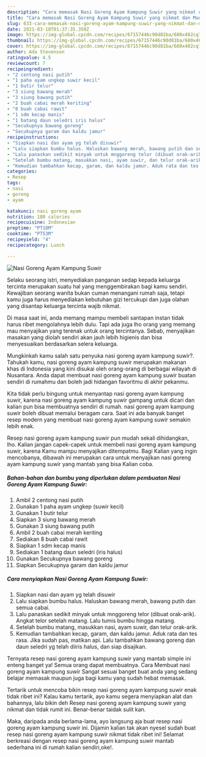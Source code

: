 ```yaml
---
description: "Cara memasak Nasi Goreng Ayam Kampung Suwir yang nikmat dan Mudah Dibuat"
title: "Cara memasak Nasi Goreng Ayam Kampung Suwir yang nikmat dan Mudah Dibuat"
slug: 633-cara-memasak-nasi-goreng-ayam-kampung-suwir-yang-nikmat-dan-mudah-dibuat
date: 2021-03-18T01:37:35.350Z
image: https://img-global.cpcdn.com/recipes/67157446c90d81ba/680x482cq70/nasi-goreng-ayam-kampung-suwir-foto-resep-utama.jpg
thumbnail: https://img-global.cpcdn.com/recipes/67157446c90d81ba/680x482cq70/nasi-goreng-ayam-kampung-suwir-foto-resep-utama.jpg
cover: https://img-global.cpcdn.com/recipes/67157446c90d81ba/680x482cq70/nasi-goreng-ayam-kampung-suwir-foto-resep-utama.jpg
author: Ada Stevenson
ratingvalue: 4.5
reviewcount: 7
recipeingredient:
- "2 centong nasi putih"
- "1 paha ayam ungkep suwir kecil"
- "1 butir telur"
- "3 siung bawang merah"
- "3 siung bawang putih"
- "2 buah cabai merah keriting"
- "8 buah cabai rawit"
- "1 sdm kecap manis"
- "1 batang daun seledri iris halus"
- "Secukupnya bawang goreng"
- "Secukupnya garam dan kaldu jamur"
recipeinstructions:
- "Siapkan nasi dan ayam yg telah disuwir"
- "Lalu siapkan bumbu halus. Haluskan bawang merah, bawang putih dan semua cabai."
- "Lalu panaskan sedikit minyak untuk mnggoreng telor (dibuat orak-arik). Angkat telor setelah matang. Lalu tumis bumbu hingga matang."
- "Setelah bumbu matang, masukkan nasi, ayam suwir, dan telur orak-arik."
- "Kemudian tambahkan kecap, garam, dan kaldu jamur. Aduk rata dan tes rasa. Jika sudah pas, matikan api. Lalu tambahkan bawang goreng dan daun seledri yg telah diiris halus, dan siap disajikan."
categories:
- Resep
tags:
- nasi
- goreng
- ayam

katakunci: nasi goreng ayam 
nutrition: 180 calories
recipecuisine: Indonesian
preptime: "PT18M"
cooktime: "PT53M"
recipeyield: "4"
recipecategory: Lunch

---
```



![Nasi Goreng Ayam Kampung Suwir](https://img-global.cpcdn.com/recipes/67157446c90d81ba/680x482cq70/nasi-goreng-ayam-kampung-suwir-foto-resep-utama.jpg)

Selaku seorang istri, menyediakan panganan sedap kepada keluarga tercinta merupakan suatu hal yang menggembirakan bagi kamu sendiri. Kewajiban seorang  wanita bukan cuman menangani rumah saja, tetapi kamu juga harus menyediakan kebutuhan gizi tercukupi dan juga olahan yang disantap keluarga tercinta wajib nikmat.

Di masa  saat ini, anda memang mampu membeli santapan instan tidak harus ribet mengolahnya lebih dulu. Tapi ada juga lho orang yang memang mau menyajikan yang terenak untuk orang tercintanya. Sebab, menyajikan masakan yang diolah sendiri akan jauh lebih higienis dan bisa menyesuaikan berdasarkan selera keluarga. 



Mungkinkah kamu salah satu penyuka nasi goreng ayam kampung suwir?. Tahukah kamu, nasi goreng ayam kampung suwir merupakan makanan khas di Indonesia yang kini disukai oleh orang-orang di berbagai wilayah di Nusantara. Anda dapat membuat nasi goreng ayam kampung suwir buatan sendiri di rumahmu dan boleh jadi hidangan favoritmu di akhir pekanmu.

Kita tidak perlu bingung untuk menyantap nasi goreng ayam kampung suwir, karena nasi goreng ayam kampung suwir gampang untuk dicari dan kalian pun bisa membuatnya sendiri di rumah. nasi goreng ayam kampung suwir boleh dibuat memalui beragam cara. Saat ini ada banyak banget resep modern yang membuat nasi goreng ayam kampung suwir semakin lebih enak.

Resep nasi goreng ayam kampung suwir pun mudah sekali dihidangkan, lho. Kalian jangan capek-capek untuk membeli nasi goreng ayam kampung suwir, karena Kamu mampu menyajikan ditempatmu. Bagi Kalian yang ingin mencobanya, dibawah ini merupakan cara untuk menyajikan nasi goreng ayam kampung suwir yang mantab yang bisa Kalian coba.

<!--inarticleads1-->

##### Bahan-bahan dan bumbu yang diperlukan dalam pembuatan Nasi Goreng Ayam Kampung Suwir:

1. Ambil 2 centong nasi putih
1. Gunakan 1 paha ayam ungkep (suwir kecil)
1. Gunakan 1 butir telur
1. Siapkan 3 siung bawang merah
1. Gunakan 3 siung bawang putih
1. Ambil 2 buah cabai merah keriting
1. Sediakan 8 buah cabai rawit
1. Siapkan 1 sdm kecap manis
1. Sediakan 1 batang daun seledri (iris halus)
1. Gunakan Secukupnya bawang goreng
1. Siapkan Secukupnya garam dan kaldu jamur




<!--inarticleads2-->

##### Cara menyiapkan Nasi Goreng Ayam Kampung Suwir:

1. Siapkan nasi dan ayam yg telah disuwir
1. Lalu siapkan bumbu halus. Haluskan bawang merah, bawang putih dan semua cabai.
1. Lalu panaskan sedikit minyak untuk mnggoreng telor (dibuat orak-arik). Angkat telor setelah matang. Lalu tumis bumbu hingga matang.
1. Setelah bumbu matang, masukkan nasi, ayam suwir, dan telur orak-arik.
1. Kemudian tambahkan kecap, garam, dan kaldu jamur. Aduk rata dan tes rasa. Jika sudah pas, matikan api. Lalu tambahkan bawang goreng dan daun seledri yg telah diiris halus, dan siap disajikan.




Ternyata resep nasi goreng ayam kampung suwir yang mantab simple ini enteng banget ya! Semua orang dapat membuatnya. Cara Membuat nasi goreng ayam kampung suwir Sangat sesuai banget buat anda yang sedang belajar memasak maupun juga bagi kamu yang sudah hebat memasak.

Tertarik untuk mencoba bikin resep nasi goreng ayam kampung suwir enak tidak ribet ini? Kalau kamu tertarik, ayo kamu segera menyiapkan alat dan bahannya, lalu bikin deh Resep nasi goreng ayam kampung suwir yang nikmat dan tidak rumit ini. Benar-benar taidak sulit kan. 

Maka, daripada anda berlama-lama, ayo langsung aja buat resep nasi goreng ayam kampung suwir ini. Dijamin kalian tak akan nyesel sudah buat resep nasi goreng ayam kampung suwir nikmat tidak ribet ini! Selamat berkreasi dengan resep nasi goreng ayam kampung suwir mantab sederhana ini di rumah kalian sendiri,oke!.

